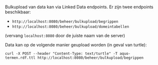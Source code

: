 Bulkupload van data kan via Linked Data endpoints. Er zijn twee endpoints beschikbaar:

- `http://localhost:8080/beheer/bulkupload/begrippen`
- `http://localhost:8080/beheer/bulkupload/domeintabellen`

(vervang `localhost:8080` door de juiste naam van de server)

Data kan op de volgende manier geupload worden (in geval van turtle):

	curl -X POST --header "Content-Type: text/turtle" -T aquo-termen.rdf.ttl http://localhost:8080/beheer/bulkupload/begrippen
